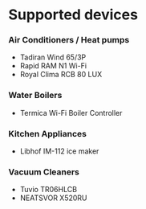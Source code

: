 # Supported devices

### Air Conditioners / Heat pumps

- Tadiran Wind 65/3P
- Rapid RAM N1 Wi-Fi
- Royal Clima RCB 80 LUX

### Water Boilers

- Termica Wi-Fi Boiler Controller

### Kitchen Appliances

- Libhof IM-112 ice maker

### Vacuum Cleaners

- Tuvio TR06HLCB
- NEATSVOR X520RU
